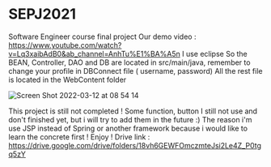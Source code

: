 # SEPJ2021
Software Engineer course final project
Our demo video : https://www.youtube.com/watch?v=Lq3xaibAdB0&ab_channel=AnhTu%E1%BA%A5n
I use eclipse
So the BEAN, Controller, DAO and DB are located in src/main/java, remember to change your profile in DBConnect file ( username, password)
All the rest file is located in the WebContent folder

![Screen Shot 2022-03-12 at 08 54 14](https://user-images.githubusercontent.com/69332376/157999246-0f8c5510-f054-49b1-839c-dd96d4a6b933.png)

This project is still not completed ! 
Some function, button I still not use and don't finished yet, but i will try to add them in the future :) 
The reason i'm use JSP instead of Spring or another framework because i would like to learn the concrete first !
Enjoy !
Drive link : https://drive.google.com/drive/folders/18vh6GEWFOmczmteJsi2Le4Z_P0tgq5zY
